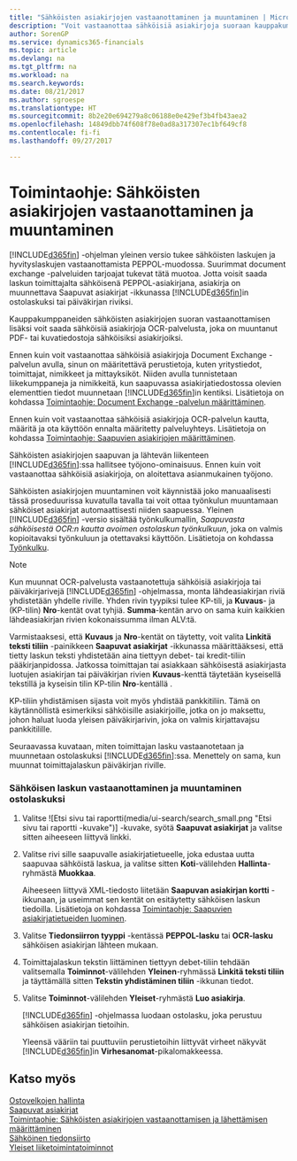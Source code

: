 ```yaml
---
title: "Sähköisten asiakirjojen vastaanottaminen ja muuntaminen | Microsoft Docs"
description: "Voit vastaanottaa sähköisiä asiakirjoja suoraan kauppakumppaneilta tai OCR-palvelusta."
author: SorenGP
ms.service: dynamics365-financials
ms.topic: article
ms.devlang: na
ms.tgt_pltfrm: na
ms.workload: na
ms.search.keywords: 
ms.date: 08/21/2017
ms.author: sgroespe
ms.translationtype: HT
ms.sourcegitcommit: 8b2e20e694279a8c06188e0e429ef3b4fb43aea2
ms.openlocfilehash: 14849dbb74f608f78e0ad8a317307ec1bf649cf8
ms.contentlocale: fi-fi
ms.lasthandoff: 09/27/2017

---
```

# <a name="how-to-receive-and-convert-electronic-documents"></a>Toimintaohje: Sähköisten asiakirjojen vastaanottaminen ja muuntaminen
[!INCLUDE[d365fin](includes/d365fin_md.md)] -ohjelman yleinen versio tukee sähköisten laskujen ja hyvityslaskujen vastaanottamista PEPPOL-muodossa. Suurimmat document exchange -palveluiden tarjoajat tukevat tätä muotoa. Jotta voisit saada laskun toimittajalta sähköisenä PEPPOL-asiakirjana, asiakirja on muunnettava Saapuvat asiakirjat -ikkunassa [!INCLUDE[d365fin](includes/d365fin_md.md)]in ostolaskuksi tai päiväkirjan riviksi.

 Kauppakumppaneiden sähköisten asiakirjojen suoran vastaanottamisen lisäksi voit saada sähköisiä asiakirjoja OCR-palvelusta, joka on muuntanut PDF- tai kuvatiedostoja sähköisiksi asiakirjoiksi.  

 Ennen kuin voit vastaanottaa sähköisiä asiakirjoja Document Exchange -palvelun avulla, sinun on määritettävä perustietoja, kuten yritystiedot, toimittajat, nimikkeet ja mittayksiköt. Niiden avulla tunnistetaan liikekumppaneja ja nimikkeitä, kun saapuvassa asiakirjatiedostossa olevien elementtien tiedot muunnetaan [!INCLUDE[d365fin](includes/d365fin_md.md)]in kentiksi. Lisätietoja on kohdassa [Toimintaohje: Document Exchange -palvelun määrittäminen](across-how-to-set-up-a-document-exchange-service.md).  

 Ennen kuin voit vastaanottaa sähköisiä asiakirjoja OCR-palvelun kautta, määritä ja ota käyttöön ennalta määritetty palveluyhteys. Lisätietoja on kohdassa [Toimintaohje: Saapuvien asiakirjojen määrittäminen](across-how-setup-income-documents.md).  

 Sähköisten asiakirjojen saapuvan ja lähtevän liikenteen [!INCLUDE[d365fin](includes/d365fin_md.md)]:ssa hallitsee työjono-ominaisuus. Ennen kuin voit vastaanottaa sähköisiä asiakirjoja, on aloitettava asianmukainen työjono.  

 Sähköisten asiakirjojen muuntaminen voit käynnistää joko manuaalisesti tässä proseduurissa kuvatulla tavalla tai voit ottaa työnkulun muuntamaan sähköiset asiakirjat automaattisesti niiden saapuessa. Yleinen [!INCLUDE[d365fin](includes/d365fin_md.md)] -versio sisältää työnkulkumallin, *Saapuvasta sähköisestä OCR:n kautta avoimen ostolaskun työnkulkuun*, joka on valmis kopioitavaksi työnkuluun ja otettavaksi käyttöön. Lisätietoja on kohdassa [Työnkulku](across-workflow.md).  

> [!NOTE]  
>  Kun muunnat OCR-palvelusta vastaanotettuja sähköisiä asiakirjoja tai päiväkirjarivejä [!INCLUDE[d365fin](includes/d365fin_md.md)] -ohjelmassa, monta lähdeasiakirjan riviä yhdistetään yhdelle riville. Yhden rivin tyypiksi tulee KP-tili, ja **Kuvaus**- ja (KP-tilin) **Nro**-kentät ovat tyhjiä. **Summa**-kentän arvo on sama kuin kaikkien lähdeasiakirjan rivien kokonaissumma ilman ALV:tä.  
>   
>  Varmistaaksesi, että **Kuvaus** ja **Nro**-kentät on täytetty, voit valita **Linkitä teksti tiliin** -painikkeen **Saapuvat asiakirjat** -ikkunassa määrittääksesi, että tietty laskun teksti yhdistetään aina tiettyyn debet- tai kredit-tiliin pääkirjanpidossa. Jatkossa toimittajan tai asiakkaan sähköisestä asiakirjasta luotujen asiakirjan tai päiväkirjan rivien **Kuvaus**-kenttä täytetään kyseisellä tekstillä ja kyseisin tilin KP-tilin **Nro**-kentällä .  
>   
>  KP-tiliin yhdistämisen sijasta voit myös yhdistää pankkitiliin. Tämä on käytännöllistä esimerkiksi sähköisille asiakirjoille, jotka on jo maksettu, johon haluat luoda yleisen päiväkirjarivin, joka on valmis kirjattavajsu pankkitilille.  

 Seuraavassa kuvataan, miten toimittajan lasku vastaanotetaan ja muunnetaan ostolaskuksi [!INCLUDE[d365fin](includes/d365fin_md.md)]:ssa. Menettely on sama, kun muunnat toimittajalaskun päiväkirjan riville.  

### <a name="to-receive-and-convert-an-electronic-invoice-to-a-purchase-invoice"></a>Sähköisen laskun vastaanottaminen ja muuntaminen ostolaskuksi  

1.  Valitse ![Etsi sivu tai raportti(media/ui-search/search_small.png "Etsi sivu tai raportti -kuvake")] -kuvake, syötä **Saapuvat asiakirjat** ja valitse sitten aiheeseen liittyvä linkki.  

2.  Valitse rivi sille saapuvalle asiakirjatietueelle, joka edustaa uutta saapuvaa sähköistä laskua, ja valitse sitten **Koti**-välilehden **Hallinta**-ryhmästä **Muokkaa**.  

     Aiheeseen liittyvä XML-tiedosto liitetään **Saapuvan asiakirjan kortti** -ikkunaan, ja useimmat sen kentät on esitäytetty sähköisen laskun tiedoilla. Lisätietoja on kohdassa [Toimintaohje: Saapuvien asiakirjatietueiden luominen](across-how-create-income-document-records.md).  

3.  Valitse **Tiedonsiirron tyyppi** -kentässä **PEPPOL-lasku** tai **OCR-lasku** sähköisen asiakirjan lähteen mukaan.  

4.  Toimittajalaskun tekstin liittäminen tiettyyn debet-tiliin tehdään valitsemalla **Toiminnot**-välilehden **Yleinen**-ryhmässä **Linkitä teksti tiliin** ja täyttämällä sitten **Tekstin yhdistäminen tiliin** -ikkunan tiedot.  

5.  Valitse **Toiminnot**-välilehden **Yleiset**-ryhmästä **Luo asiakirja**.  

     [!INCLUDE[d365fin](includes/d365fin_md.md)] -ohjelmassa luodaan ostolasku, joka perustuu sähköisen asiakirjan tietoihin.  

     Yleensä vääriin tai puuttuviin perustietoihin liittyvät virheet näkyvät [!INCLUDE[d365fin](includes/d365fin_md.md)]in **Virhesanomat**-pikalomakkeessa.  

## <a name="see-also"></a>Katso myös  
[Ostovelkojen hallinta](payables-manage-payables.md)  
[Saapuvat asiakirjat](across-income-documents.md)  
[Toimintaohje: Sähköisten asiakirjojen vastaanottamisen ja lähettämisen määrittäminen](across-how-to-set-up-electronic-document-sending-and-receiving.md)  
[Sähköinen tiedonsiirto](across-data-exchange.md)   
[Yleiset liiketoimintatoiminnot](ui-across-business-areas.md)  

